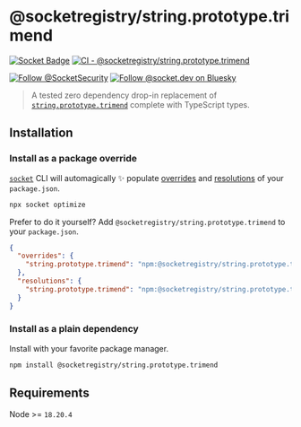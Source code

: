 # @socketregistry/string.prototype.trimend

[![Socket Badge](https://socket.dev/api/badge/npm/package/@socketregistry/string.prototype.trimend)](https://socket.dev/npm/package/@socketregistry/string.prototype.trimend)
[![CI - @socketregistry/string.prototype.trimend](https://github.com/SocketDev/socket-registry/actions/workflows/ci.yml/badge.svg)](https://github.com/SocketDev/socket-registry/actions/workflows/ci.yml)

[![Follow @SocketSecurity](https://img.shields.io/twitter/follow/SocketSecurity?style=social)](https://twitter.com/SocketSecurity)
[![Follow @socket.dev on Bluesky](https://img.shields.io/badge/Follow-@socket.dev-1DA1F2?style=social&logo=bluesky)](https://bsky.app/profile/socket.dev)

> A tested zero dependency drop-in replacement of
> [`string.prototype.trimend`](https://socket.dev/npm/package/string.prototype.trimend)
> complete with TypeScript types.

## Installation

### Install as a package override

[`socket`](https://socket.dev/npm/package/socket) CLI will automagically ✨
populate
[overrides](https://docs.npmjs.com/cli/v9/configuring-npm/package-json#overrides)
and [resolutions](https://yarnpkg.com/configuration/manifest#resolutions) of
your `package.json`.

```sh
npx socket optimize
```

Prefer to do it yourself? Add `@socketregistry/string.prototype.trimend` to your
`package.json`.

```json
{
  "overrides": {
    "string.prototype.trimend": "npm:@socketregistry/string.prototype.trimend@^1"
  },
  "resolutions": {
    "string.prototype.trimend": "npm:@socketregistry/string.prototype.trimend@^1"
  }
}
```

### Install as a plain dependency

Install with your favorite package manager.

```sh
npm install @socketregistry/string.prototype.trimend
```

## Requirements

Node >= `18.20.4`
